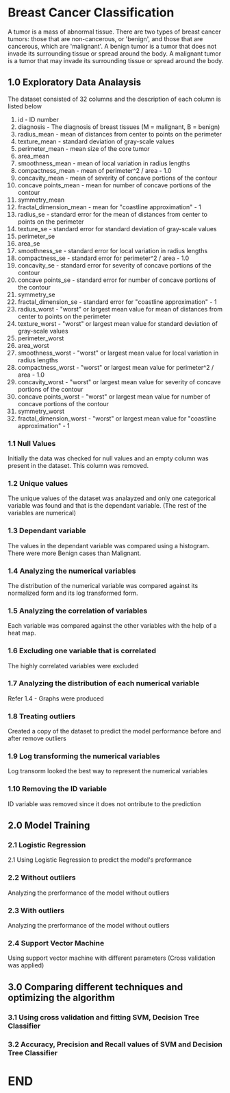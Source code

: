 # Breast Cancer Classification

A tumor is a mass of abnormal tissue. There are two types of breast cancer tumors: those that are non-cancerous, or 'benign', and those that are cancerous, which are 'malignant'. 
A benign tumor is a tumor that does not invade its surrounding tissue or spread around the body. A malignant tumor is a tumor that may invade its surrounding tissue or spread around the body.

## 1.0 Exploratory Data Analaysis

The dataset consisted of 32 columns and the description of each column is listed below


1. id - ID number
2. diagnosis - The diagnosis of breast tissues (M = malignant, B = benign)
3. radius_mean - mean of distances from center to points on the perimeter
4. texture_mean - standard deviation of gray-scale values
5. perimeter_mean - mean size of the core tumor
6. area_mean
7. smoothness_mean - mean of local variation in radius lengths
8. compactness_mean - mean of perimeter^2 / area - 1.0
9. concavity_mean - mean of severity of concave portions of the contour
10. concave points_mean - mean for number of concave portions of the contour
11. symmetry_mean
12. fractal_dimension_mean - mean for "coastline approximation" - 1
13. radius_se - standard error for the mean of distances from center to points on the perimeter
14. texture_se - standard error for standard deviation of gray-scale values
15. perimeter_se
16. area_se
17. smoothness_se - standard error for local variation in radius lengths
18. compactness_se - standard error for perimeter^2 / area - 1.0
19. concavity_se - standard error for severity of concave portions of the contour
20. concave points_se - standard error for number of concave portions of the contour
21. symmetry_se
22. fractal_dimension_se - standard error for "coastline approximation" - 1
23. radius_worst - "worst" or largest mean value for mean of distances from center to points on the perimeter
24. texture_worst - "worst" or largest mean value for standard deviation of gray-scale values
25. perimeter_worst
26. area_worst
27. smoothness_worst - "worst" or largest mean value for local variation in radius lengths
28. compactness_worst - "worst" or largest mean value for perimeter^2 / area - 1.0
29. concavity_worst - "worst" or largest mean value for severity of concave portions of the contour
30. concave points_worst - "worst" or largest mean value for number of concave portions of the contour
31. symmetry_worst 
32. fractal_dimension_worst - "worst" or largest mean value for "coastline approximation" - 1

### 1.1 Null Values
Initially the data was checked for null values and an empty column was present in the dataset. This column was removed.

### 1.2 Unique values 
The unique values of the dataset was analayzed and only one categorical variable was found and that is the dependant variable. (The rest of the variables are numerical)

### 1.3 Dependant variable
The values in the dependant variable was compared using a histogram. There were more Benign cases than Malignant.

### 1.4 Analyzing the numerical variables
The distribution of the numerical variable was compared against its normalized form and its log transformed form.

### 1.5 Analyzing the correlation of variables
Each variable was compared against the other variables with the help of a heat map.

### 1.6 Excluding one variable that is correlated
The highly correlated variables were excluded

### 1.7 Analyzing the distribution of each numerical variable
Refer 1.4 - Graphs were produced

### 1.8 Treating outliers
Created a copy of the dataset to predict the model performance before and after remove outliers

### 1.9 Log transforming the numerical variables
Log transorm looked the best way to represent the numerical variables

### 1.10 Removing the ID variable
ID variable was removed since it does not ontribute to the prediction

## 2.0 Model Training
### 2.1 Logistic Regression
2.1 Using Logistic Regression to predict the model's preformance

### 2.2 Without outliers
Analyzing the prerformance of the model without outliers

### 2.3 With outliers
Analyzing the prerformance of the model without outliers

### 2.4 Support Vector Machine
Using support vector machine with different parameters (Cross validation was applied)

## 3.0 Comparing different techniques and optimizing the algorithm
### 3.1 Using cross validation and fitting SVM, Decision Tree Classifier
### 3.2 Accuracy, Precision and Recall values of SVM and Decision Tree Classifier

# END
